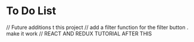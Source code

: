 # To Do List
// Future additions t this project
// add a filter function for the filter button . make it work
// REACT AND REDUX TUTORIAL AFTER THIS